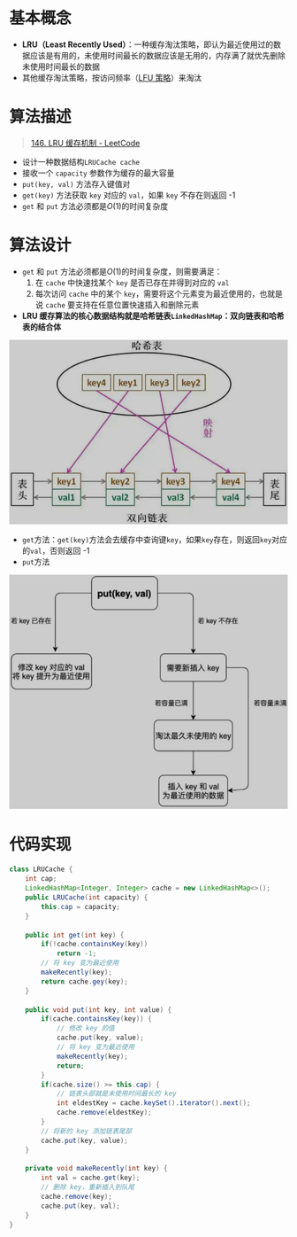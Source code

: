 # 基本概念

- **LRU（Least Recently Used）**：一种缓存淘汰策略，即认为最近使用过的数据应该是有用的，未使用时间最长的数据应该是无用的，内存满了就优先删除未使用时间最长的数据
- 其他缓存淘汰策略，按访问频率（[LFU 策略](/数据结构与算法/LFU算法)）来淘汰

# 算法描述

> [146. LRU 缓存机制 - LeetCode](https://leetcode-cn.com/problems/lru-cache/)

- 设计一种数据结构`LRUCache cache`
- 接收一个 `capacity` 参数作为缓存的最大容量
- `put(key, val)` 方法存入键值对
-  `get(key)` 方法获取 `key` 对应的 `val`，如果 `key` 不存在则返回 -1
- `get` 和 `put` 方法必须都是$O(1)$的时间复杂度

# 算法设计

- `get` 和 `put` 方法必须都是$O(1)$的时间复杂度，则需要满足：
  1. 在 `cache` 中快速找某个 `key` 是否已存在并得到对应的 `val`
  2. 每次访问 `cache` 中的某个 `key`，需要将这个元素变为最近使用的，也就是说 `cache` 要支持在任意位置快速插入和删除元素
- **LRU 缓存算法的核心数据结构就是哈希链表`LinkedHashMap`：双向链表和哈希表的结合体**

![哈希链表](pics/image-20211112164710153.png)

- `get`方法：`get(key)`方法会去缓存中查询键`key`，如果`key`存在，则返回`key`对应的`val`，否则返回 -1
- `put`方法

![put方法](pics/image-20211112171752865.png)

# 代码实现

```java
class LRUCache {
    int cap;
    LinkedHashMap<Integer, Integer> cache = new LinkedHashMap<>();
    public LRUCache(int capacity) {
        this.cap = capacity;
    }
    
    public int get(int key) {
        if(!cache.containsKey(key))
            return -1;
        // 将 key 变为最近使用
        makeRecently(key);
        return cache.gey(key);
    }
    
    public void put(int key, int value) {
        if(cache.containsKey(key)) {
            // 修改 key 的值
            cache.put(key, value);
            // 将 key 变为最近使用
            makeRecently(key);
            return;
        }
        if(cache.size() >= this.cap) {
            // 链表头部就是未使用时间最长的 key
            int eldestKey = cache.keySet().iterator().next();
            cache.remove(eldestKey);
        }
        // 将新的 key 添加链表尾部
        cache.put(key, value);
    }
    
    private void makeRecently(int key) {
        int val = cache.get(key);
        // 删除 key，重新插入到队尾
        cache.remove(key);
        cache.put(key, val);
    }
}
```
